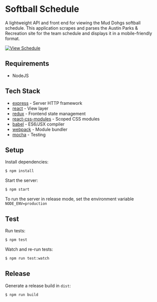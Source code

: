 # Softball Schedule

A lightweight API and front end for viewing the Mud Dohgs softball schedule. This application scrapes and parses the Austin Parks & Recreation site for the team schedule and displays it in a mobile-friendly format.

[![View Schedule](https://img.shields.io/badge/view-schedule-b49925.svg)](http://muddohgs.com/)

## Requirements

+ NodeJS

## Tech Stack

* [express](http://expressjs.com/) - Server HTTP framework
* [react](https://facebook.github.io/react/) - View layer
* [redux](https://github.com/reactjs/redux) - Frontend state management
* [react-css-modules](https://github.com/gajus/react-css-modules) - Scoped CSS modules
* [babel](https://babeljs.io/) - ES6/JSX compiler
* [webpack](https://webpack.github.io/) - Module bundler
* [mocha](https://mochajs.org/) - Testing

## Setup

Install dependencies:

```sh
$ npm install
```

Start the server:

```sh
$ npm start
```

To run the server in release mode, set the environment variable `NODE_ENV=production`

## Test

Run tests:

```sh
$ npm test
```

Watch and re-run tests:

```sh
$ npm run test:watch
```

## Release

Generate a release build in `dist`:

```sh
$ npm run build
```
